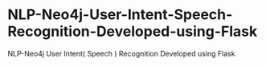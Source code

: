 # NLP-Neo4j-User-Intent-Speech-Recognition-Developed-using-Flask
NLP-Neo4j User Intent( Speech ) Recognition Developed using Flask
